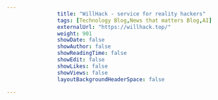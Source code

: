 ---
                title: "WillHack - service for reality hackers"
                tags: [Technology Blog,News that matters Blog,AI]
                externalUrl: "https://willhack.top/"
                weight: 901
                showDate: false
                showAuthor: false
                showReadingTime: false
                showEdit: false
                showLikes: false
                showViews: false
                layoutBackgroundHeaderSpace: false
                ---
